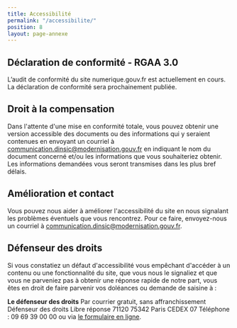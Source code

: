 ```yaml
---
title: Accessibilité
permalink: "/accessibilite/"
position: 8
layout: page-annexe
---
```


## Déclaration de conformité - RGAA 3.0 ##
L’audit de conformité du site numerique.gouv.fr est actuellement en cours. La déclaration de conformité sera prochainement publiée.

## Droit à la compensation ##
Dans l'attente d'une mise en conformité totale, vous pouvez obtenir une version accessible des documents ou des informations qui y seraient contenues en envoyant un courriel à communication.dinsic@modernisation.gouv.fr en indiquant le nom du document concerné et/ou les informations que vous souhaiteriez obtenir. Les informations demandées vous seront transmises dans les plus bref délais.

## Amélioration et contact ##
Vous pouvez nous aider à améliorer l'accessibilité du site en nous signalant les problèmes éventuels que vous rencontrez. Pour ce faire, envoyez-nous un courriel à communication.dinsic@modernisation.gouv.fr.

## Défenseur des droits ##
Si vous constatiez un défaut d'accessibilité vous empêchant d'accéder à un contenu ou une fonctionnalité du site, que vous nous le signaliez et que vous ne parveniez pas à obtenir une réponse rapide de notre part, vous êtes en droit de faire parvenir vos doléances ou demande de saisine à :

**Le défenseur des droits**
Par courrier gratuit, sans affranchissement
Défenseur des droits
Libre réponse 71120
75342 Paris CEDEX 07
Téléphone : 09 69 39 00 00
ou via [le formulaire en ligne](target='_blank'https://www.defenseurdesdroits.fr/fr/contactez-nous).
